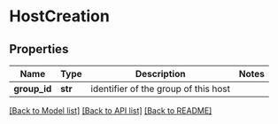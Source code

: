 # HostCreation

## Properties
Name | Type | Description | Notes
------------ | ------------- | ------------- | -------------
**group_id** | **str** | identifier of the group of this host | 

[[Back to Model list]](../README.md#documentation-for-models) [[Back to API list]](../README.md#documentation-for-api-endpoints) [[Back to README]](../README.md)

